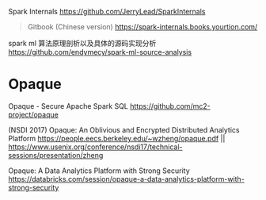 

Spark Internals https://github.com/JerryLead/SparkInternals
> Gitbook (Chinese version) https://spark-internals.books.yourtion.com/

spark ml 算法原理剖析以及具体的源码实现分析 https://github.com/endymecy/spark-ml-source-analysis

# Opaque

Opaque - Secure Apache Spark SQL https://github.com/mc2-project/opaque

(NSDI 2017) Opaque: An Oblivious and Encrypted Distributed Analytics Platform https://people.eecs.berkeley.edu/~wzheng/opaque.pdf || https://www.usenix.org/conference/nsdi17/technical-sessions/presentation/zheng

Opaque: A Data Analytics Platform with Strong Security https://databricks.com/session/opaque-a-data-analytics-platform-with-strong-security
